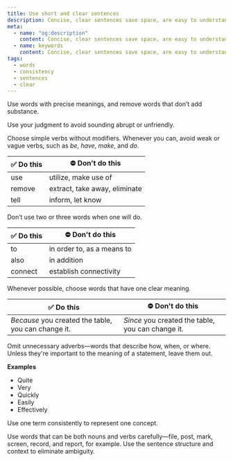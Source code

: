 ```yaml
---
title: Use short and clear sentences
description: Concise, clear sentences save space, are easy to understand, and facilitate scanning.
meta:
  - name: "og:description"
    content: Concise, clear sentences save space, are easy to understand, and facilitate scanning
  - name: keywords
    content: Concise, clear sentences save space, are easy to understand, and facilitate scanning
tags:
  - words
  - consistency
  - sentences
  - clear
---
```


Use words with precise meanings, and remove words that don’t add substance.

Use your judgment to avoid sounding abrupt or unfriendly.

Choose simple verbs without modifiers.
Whenever you can, avoid weak or vague verbs, such as *be*, *have*, *make*, and *do*.

| ✅ Do this | ⛔ Don't do this             |
|---------------------|-----------------------------------|
| use                 | utilize, make use of              |
| remove              | extract, take away, eliminate     |
| tell                | inform, let know                  |

Don’t use two or three words when one will do.

| ✅ Do this | ⛔ Don't do this             |
|---------------------|-----------------------------------|
| to                  | in order to, as a means to        |
| also                | in addition                       |
| connect             | establish connectivity            |

Whenever possible, choose words that have one clear meaning.

| ✅ Do this                                | ⛔ Don't do this                             |
|----------------------------------------------------|---------------------------------------------------|
|*Because* you created the table, you can change it. | *Since* you created the table, you can change it. |

Omit unnecessary adverbs—words that describe how, when, or where.
Unless they're important to the meaning of a statement, leave them out.

**Examples**

- Quite
- Very
- Quickly
- Easily
- Effectively

Use one term consistently to represent one concept.

Use words that can be both nouns and verbs carefully—file, post, mark, screen, record, and report, for example.
Use the sentence structure and context to eliminate ambiguity.
